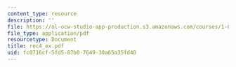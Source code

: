```yaml
---
content_type: resource
description: ''
file: https://ol-ocw-studio-app-production.s3.amazonaws.com/courses/1-051-structural-engineering-design-fall-2003/fc0716cf5fd587b0764930a65a35fd40_rec4_ex.pdf
file_type: application/pdf
resourcetype: Document
title: rec4_ex.pdf
uid: fc0716cf-5fd5-87b0-7649-30a65a35fd40
---
```

